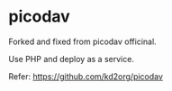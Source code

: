 # picodav
Forked and fixed from picodav officinal.

Use PHP and deploy as a service.

Refer: https://github.com/kd2org/picodav
